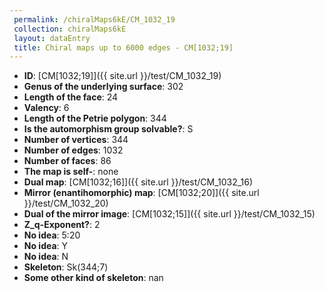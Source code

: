 ```yaml
--- 
 permalink: /chiralMaps6kE/CM_1032_19 
 collection: chiralMaps6kE
 layout: dataEntry
 title: Chiral maps up to 6000 edges - CM[1032;19]
---
```


- **ID**: [CM[1032;19]]({{ site.url }}/test/CM_1032_19)
- **Genus of the underlying surface**: 302
- **Length of the face**: 24
- **Valency**: 6
- **Length of the Petrie polygon**: 344
- **Is the automorphism group solvable?**: S
- **Number of vertices**: 344
- **Number of edges**: 1032
- **Number of faces**: 86
- **The map is self-**: none
- **Dual map**: [CM[1032;16]]({{ site.url }}/test/CM_1032_16)
- **Mirror (enantihomorphic) map**: [CM[1032;20]]({{ site.url }}/test/CM_1032_20)
- **Dual of the mirror image**: [CM[1032;15]]({{ site.url }}/test/CM_1032_15)
- **Z_q-Exponent?**: 2
- **No idea**:  5:20
- **No idea**: Y
- **No idea**: N
- **Skeleton**: Sk(344;7)
- **Some other kind of skeleton**: nan
